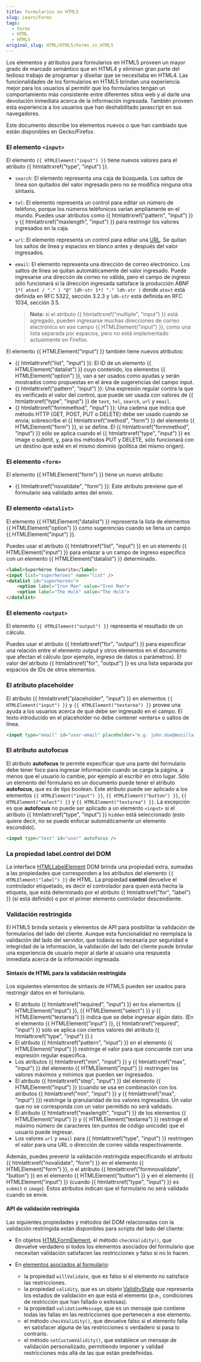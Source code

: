 ```yaml
---
title: Formularios en HTML5
slug: Learn/Forms
tags:
  - Forms
  - HTML
  - HTML5
original_slug: HTML/HTML5/Forms_in_HTML5
---
```

Los elementos y atributos para formularios en HTML5 proveen un mayor grado de marcado semántico que en HTML4 y eliminan gran parte del tedioso trabajo de programar y diseñar que se necesitaba en HTML4. Las funcionalidades de los formularios en HTML5 brindan una experiencia mejor para los usuarios al permitir que los formularios tengan un comportamiento más consistente entre diferentes sitios web y al darle una devolución inmediata acerca de la información ingresada. También proveen esta experiencia a los usuarios que han deshabilitado javascript en sus navegadores.

Este documento describe los elementos nuevos o que han cambiado que están disponibles en Gecko/Firefox.

### El elemento `<input>`

El elemento `{{ HTMLElement("input") }}` tiene nuevos valores para el atributo {{ htmlattrxref("type", "input") }}.

- `search`: El elemento representa una caja de búsqueda. Los saltos de línea son quitados del valor ingresado pero no se modifica ninguna otra sintaxis.
- `tel`: El elemento representa un control para editar un número de teléfono, porque los números teléfonicos varían ampliamente en el mundo. Puedes usar atributos como {{ htmlattrxref("pattern", "input") }} y {{ htmlattrxref("maxlength", "input") }} para restringir los valores ingresados en la caja.
- `url`: El elemento representa un control para editar una [URL](http://es.wikipedia.org/URL). Se quitan los saltos de línea y espacios en blanco antes y después del valor ingresados.
- `email`: El elemento representa una dirección de correo electrónico. Los saltos de línea se quitan automáticamente del valor ingresado. Puede ingresarse una direccón de correo no válida, pero el campo de ingreso sólo funcionará si la dirección ingresada satisface la producción ABNF `1*( atext / "." ) "@" ldh-str 1*( "." ldh-str )` donde `atext` está definida en RFC 5322, sección 3.2.3 y `ldh-str` está definida en RFC 1034, sección 3.5.

  > **Nota:** si el atributo {{ htmlattrxref("multiple", "input") }} está agregado, pueden ingresarse muchas direcciones de correo electrónico en ese campo {{ HTMLElement("input") }}, como una lista separada por espacios, pero no está implementado actualmente en Firefox.

El elemento {{ HTMLElement("input") }} también tiene nuevos atributos:

- {{ htmlattrxref("list", "input") }}: El ID de un elemento {{ HTMLElement("datalist") }} cuyo contenido, los elementos {{ HTMLElement("option") }}, van a ser usados como ayudas y serán mostrados como propuestas en el área de sugerencias del campo input.
- {{ htmlattrxref("pattern", "input") }}: Una expresión regular contra la que es verificado el valor del control, que puede ser usada con valores de {{ htmlattrxref("type", "input") }} de `text`, `tel`, `search`, `url` y `email`.
- {{ htmlattrxref("formmethod", "input") }}: Una cadena que indica qué método HTTP (GET, POST, PUT o DELETE) debe ser usado cuando se envía; sobrescribe el {{ htmlattrxref("method", "form") }} del elemento {{ HTMLElement("form") }}, si se define. El {{ htmlattrxref("formmethod", "input") }} sólo se aplica cuando el {{ htmlattrxref("type", "input") }} es image o submit, y, para los métodos PUT y DELETE, sólo funcionará con un destino que esté en el mismo dominio (política del mismo origen).

### El elemento `<form>`

El elemento {{ HTMLElement("form") }} tiene un nuevo atributo:

- {{ htmlattrxref("novalidate", "form") }}: Este atributo previene que el formulario sea validado antes del envío.

### El elemento `<datalist>`

El elemento {{ HTMLElement("datalist") }} representa la lista de elementos {{ HTMLElement("option") }} como sugerencias cuando se llena un campo {{ HTMLElement("input") }}.

Puedes usar el atributo {{ htmlattrxref("list", "input") }} en un elemento {{ HTMLElement("input") }} para enlazar a un campo de ingreso específico con un elemento {{ HTMLElement("datalist") }} determinado.

```html
<label>Superhéroe favorito</label>
<input list="superheroes" name="list" />
<datalist id="superheroes">
    <option label="Iron Man" value="Iron Man">
    <option label="The Hulk" value="The Hulk">
</datalist>
```

### El elemento `<output>`

El elemento `{{ HTMLElement("output") }}` representa el resultado de un cálculo.

Puedes usar el atributo {{ htmlattrxref("for", "output") }} para especificar una relación entre el elemento output y otros elementos en el documento que afectan el cálculo (por ejemplo, ingreso de datos o parámetros). El valor del atributo {{ htmlattrxref("for", "output") }} es una lista separada por espacios de IDs de otros elementos.

### El atributo placeholder

El atributo {{ htmlattrxref("placeholder", "input") }} en elementos `{{ HTMLElement("input") }}` y `{{ HTMLElement("textarea") }}` provee una ayuda a los usuarios acerca de qué debe ser ingresado en el campo. El texto introducido en el placeholder no debe contener «enters» o saltos de línea.

```html
<input type="email" id="user-email" placeholder="e.g. john.doe@mozilla.com" required/>
```

### El atributo autofocus

El atributo **autofocus** te permite especificar que una parte del formulario debe tener foco para ingresar información cuando se carga la página, a menos que el usuario lo cambie, por ejemplo al escribir en otro lugar. Sólo un elemento del formulario en un documento puede tener el atributo **autofocus**, que es de tipo boolean. Este atributo puede ser aplicado a los elementos `{{ HTMLElement("input") }}`, `{{ HTMLElement("button") }}`, `{{ HTMLElement("select") }}` y `{{ HTMLElement("textarea") }}`. La excepción es que **autofocus** no puede ser aplicado a un elemento `<input>` si el atributo {{ htmlattrxref("type", "input") }} `hidden` está seleccionado (esto quiere decir, no se puede enfocar automáticamente un elemento escondido).

```html
<input type="text" id="user" autofocus />
```

### La propiedad label.control del DOM

La interface [HTMLLabelElement](/en/DOM/HTMLLabelElement "en/DOM/HTMLLabelElement") DOM brinda una propiedad extra, sumadas a las propiedades que corresponden a los atributos del elemento `{{ HTMLElement("label") }}` de HTML. La propiedad **control** devuelve el controlador etiquetado, es decir el controlador para quien está hecha la etiqueta, que está determinado por el atributo {{ htmlattrxref("for", "label") }} (si está definido) o por el primer elemento controlador descendiente.

### Validación restringida

El HTML5 brinda sintaxis y elementos de API para posibilitar la validación de formularios del lado del cliente. Aunque esta funcionalidad no reemplaza la validación del lado del servidor, que todavía es necesaria por seguridad e integridad de la información, la validación del lado del cliente puede brindar una experiencia de usuario mejor al darle al usuario una respuesta inmediata acerca de la información ingresada.

#### Sintaxis de HTML para la validación restringida

Los siguientes elementos de sintaxis de HTML5 pueden ser usados para restringir datos en el formulario.

- El atributo {{ htmlattrxref("required", "input") }} en los elementos {{ HTMLElement("input") }}, {{ HTMLElement("select") }} y {{ HTMLElement("textarea") }} indica que se debe ingresar algún dato. (En el elemento {{ HTMLElement("input") }}, {{ htmlattrxref("required", "input") }} sólo se aplica con ciertos valores del atributo {{ htmlattrxref("type", "input") }}.)
- El atributo {{ htmlattrxref("pattern", "input") }} en el elemento {{ HTMLElement("input") }} restringe el valor para que concuerde con una expresión regular específica.
- Los atributos {{ htmlattrxref("min", "input") }} y {{ htmlattrxref("max", "input") }} del elemento {{ HTMLElement("input") }} restringen los valores máximos y mínimos que pueden ser ingresados.
- El atributo {{ htmlattrxref("step", "input") }} del elemento {{ HTMLElement("input") }} (cuando se usa en combinación con los atributos {{ htmlattrxref("min", "input") }} y {{ htmlattrxref("max", "input") }}) restringe la granularidad de los valores ingresados. Un valor que no se corresponda con un valor permitido no será validado.
- El atributo {{ htmlattrxref("maxlength", "input") }} de los elementos {{ HTMLElement("input") }} y {{ HTMLElement("textarea") }} restringe el máximo número de caracteres (en puntos de código unicode) que el usuario puede ingresar.
- Los valores `url` y `email` para {{ htmlattrxref("type", "input") }} restringen el valor para una URL o dirección de correo válida respectivamente.

Además, puedes prevenir la validación restringida especificando el atributo {{ htmlattrxref("novalidate", "form") }} en el elemento {{ HTMLElement("form") }}, o el atributo {{ htmlattrxref("formnovalidate", "button") }} en el elemento {{ HTMLElement("button") }} y en el elemento {{ HTMLElement("input") }} (cuando {{ htmlattrxref("type", "input") }} es `submit` o `image`). Estos atributos indican que el formulario no será validado cuando se envie.

#### API de validación restringida

Las siguientes propiedades y métodos del DOM relacionadas con la validación restringida están disponibles para scripts del lado del cliente:

- En objetos [HTMLFormElement](/en/DOM/HTMLFormElement "en/DOM/HTMLFormElement"), el método `checkValidity()`, que devuelve verdadero si todos los elementos asociados del formulario que necesitan validación satisfacen las restricciones y falso si no lo hacen.
- En [elementos asociados al formulario](/en/HTML/Content_categories#form-associated "en/HTML/Content Categories#form-associated"):

  - la propiedad `willValidate`, que es falso si el elemento no satisface las restricciones.
  - la propiedad `validity`, que es un objeto [ValidityState](/en/DOM/ValidityState_Interface "en/DOM/ValidityState Interface") que representa los estados de validación en que está el elemento (p.e., condiciones de restricción que han fallado o exitosas).
  - la propiedad `validationMessage`, que es un mensaje que contiene todas las fallas en las restricciones que pertenecen a ese elemento.
  - el método `checkValidity()`, que devuelve falso si el elemento falla en satisfacer alguna de las restricciones o verdadero si pasa lo contrario.
  - el método `setCustomValidity()`, que establece un mensaje de validación personalizado, permitiendo imponer y validad restricciones más allá de las que están predefinidas.
